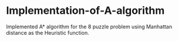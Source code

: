 # Implementation-of-A-algorithm
Implemented A* algorithm for the 8 puzzle problem using Manhattan distance as the Heuristic function.
